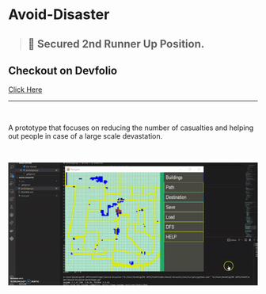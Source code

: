 # Avoid-Disaster

> ## 🥉 Secured 2nd Runner Up Position.

<h2>Checkout on Devfolio</h2>
<a href="https://devfolio.co/submissions/linedge-4e41">Click Here</a>

---

<br>

A prototype that focuses on reducing the number of casualties and helping out people in case of a large scale devastation.

<br>

![](Images/path.gif)








